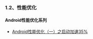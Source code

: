 ### 1.2、性能优化


#### Android性能优化系列
- [Android性能优化（一）之启动加速35%](http://www.jianshu.com/p/f5514b1a826c)
